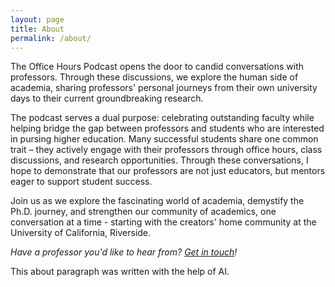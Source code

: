 ```yaml
---
layout: page
title: About
permalink: /about/
---
```


The Office Hours Podcast opens the door to candid conversations with professors. Through these discussions, we explore the human side of academia, sharing professors' personal journeys from their own university days to their current groundbreaking research.

The podcast serves a dual purpose: celebrating outstanding faculty while helping bridge the gap between professors and students who are interested in pursing higher education. Many successful students share one common trait – they actively engage with their professors through office hours, class discussions, and research opportunities. Through these conversations, I hope to demonstrate that our professors are not just educators, but mentors eager to support student success.

Join us as we explore the fascinating world of academia, demystify the Ph.D. journey, and strengthen our community of academics, one conversation at a time - starting with the creators' home community at the University of California, Riverside.

_Have a professor you'd like to hear from? [Get in touch](mailto:theofficehoursemail@gmail.com)!_

This about paragraph was written with the help of AI.
